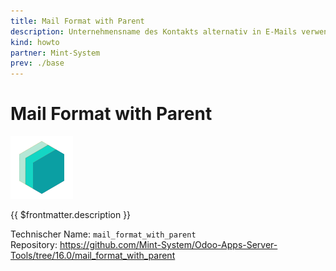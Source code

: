 ```yaml
---
title: Mail Format with Parent
description: Unternehmensname des Kontakts alternativ in E-Mails verwenden.
kind: howto
partner: Mint-System
prev: ./base
---
```


# Mail Format with Parent

![icon_oms_box](attachments/icons_odoo_mint_system.png)

{{ $frontmatter.description }}

Technischer Name: `mail_format_with_parent`\
Repository: <https://github.com/Mint-System/Odoo-Apps-Server-Tools/tree/16.0/mail_format_with_parent>
